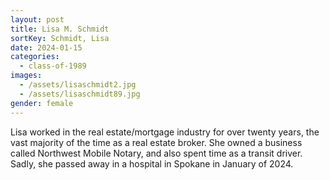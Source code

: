 ```yaml
---
layout: post
title: Lisa M. Schmidt
sortKey: Schmidt, Lisa
date: 2024-01-15
categories:
  - class-of-1989
images:
  - /assets/lisaschmidt2.jpg
  - /assets/lisaschmidt89.jpg
gender: female
---
```

Lisa worked in the real estate/mortgage industry for over twenty years, the vast majority of the time as a real estate broker. She owned a business called Northwest Mobile Notary, and also spent time as a transit driver. Sadly, she passed away in a hospital in Spokane in January of 2024.